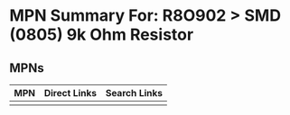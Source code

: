 



# MPN Summary For: R8O902 > SMD (0805) 9k Ohm Resistor

## MPNs
  

|MPN|Direct Links|Search Links|
| :--- | :--- | :--- |
||||
